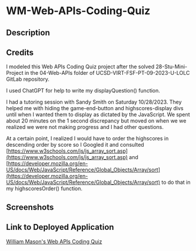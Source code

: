 # WM-Web-APIs-Coding-Quiz

## Description ##


## Credits ##
I modeled this Web APIs Coding Quiz project after the solved 28-Stu-Mini-Project in the 04-Web-APIs folder of UCSD-VIRT-FSF-PT-09-2023-U-LOLC GitLab repository.

I used ChatGPT for help to write my displayQuestion() function.

I had a tutoring session with Sandy Smith on Saturday 10/28/2023. They helped me with hiding the game-end-button and highscores-display divs until when I wanted them to display as dictated by the JavaScript. We spent about 20 minutes on the 1 second discrepancy but moved on when we we realized we were not making progress and I had other questions.

At a certain point, I realized I would have to order the highscores in descending order by score so I Googled it and consulted [https://www.w3schools.com/js/js_array_sort.asp](https://www.w3schools.com/js/js_array_sort.asp) and [https://developer.mozilla.org/en-US/docs/Web/JavaScript/Reference/Global_Objects/Array/sort](https://developer.mozilla.org/en-US/docs/Web/JavaScript/Reference/Global_Objects/Array/sort) to do that in my highscoresOrder() function.


## Screenshots ##


## Link to Deployed Application ##
[William Mason's Web APIs Coding Quiz](https://wmason1997.github.io/WM-Web-APIs-Coding-Quiz/)